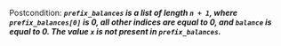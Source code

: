 Postcondition: ***`prefix_balances` is a list of length `n + 1`, where `prefix_balances[0]` is 0, all other indices are equal to 0, and `balance` is equal to 0. The value `x` is not present in `prefix_balances`.***